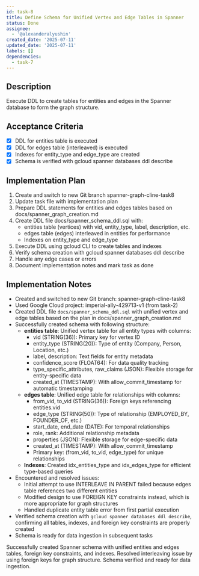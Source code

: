 ```yaml
---
id: task-8
title: Define Schema for Unified Vertex and Edge Tables in Spanner
status: Done
assignee:
  - '@alexanderalyushin'
created_date: '2025-07-11'
updated_date: '2025-07-11'
labels: []
dependencies:
  - task-7
---
```


## Description

Execute DDL to create tables for entities and edges in the Spanner database to form the graph structure.

## Acceptance Criteria

- [x] DDL for entities table is executed
- [x] DDL for edges table (interleaved) is executed
- [x] Indexes for entity_type and edge_type are created
- [x] Schema is verified with gcloud spanner databases ddl describe

## Implementation Plan

1. Create and switch to new Git branch spanner-graph-cline-task8
2. Update task file with implementation plan
3. Prepare DDL statements for entities and edges tables based on docs/spanner_graph_creation.md
4. Create DDL file docs/spanner_schema_ddl.sql with:
   - entities table (vertices) with vid, entity_type, label, description, etc.
   - edges table (edges) interleaved in entities for performance
   - Indexes on entity_type and edge_type
5. Execute DDL using gcloud CLI to create tables and indexes
6. Verify schema creation with gcloud spanner databases ddl describe
7. Handle any edge cases or errors
8. Document implementation notes and mark task as done

## Implementation Notes

- Created and switched to new Git branch: spanner-graph-cline-task8
- Used Google Cloud project: imperial-ally-429713-v1 (from task-2)
- Created DDL file `docs/spanner_schema_ddl.sql` with unified vertex and edge tables based on the plan in docs/spanner_graph_creation.md
- Successfully created schema with following structure:
  - **entities table**: Unified vertex table for all entity types with columns:
    - vid (STRING(36)): Primary key for vertex ID
    - entity_type (STRING(20)): Type of entity (Company, Person, Location, etc.)
    - label, description: Text fields for entity metadata
    - confidence_score (FLOAT64): For data quality tracking
    - type_specific_attributes, raw_claims (JSON): Flexible storage for entity-specific data
    - created_at (TIMESTAMP): With allow_commit_timestamp for automatic timestamping
  - **edges table**: Unified edge table for relationships with columns:
    - from_vid, to_vid (STRING(36)): Foreign keys referencing entities.vid
    - edge_type (STRING(50)): Type of relationship (EMPLOYED_BY, FOUNDER_OF, etc.)
    - start_date, end_date (DATE): For temporal relationships
    - role, rank: Additional relationship metadata
    - properties (JSON): Flexible storage for edge-specific data
    - created_at (TIMESTAMP): With allow_commit_timestamp
    - Primary key: (from_vid, to_vid, edge_type) for unique relationships
  - **Indexes**: Created idx_entities_type and idx_edges_type for efficient type-based queries
- Encountered and resolved issues:
  - Initial attempt to use INTERLEAVE IN PARENT failed because edges table references two different entities
  - Modified design to use FOREIGN KEY constraints instead, which is more appropriate for graph structures
  - Handled duplicate entity table error from first partial execution
- Verified schema creation with `gcloud spanner databases ddl describe`, confirming all tables, indexes, and foreign key constraints are properly created
- Schema is ready for data ingestion in subsequent tasks

Successfully created Spanner schema with unified entities and edges tables, foreign key constraints, and indexes. Resolved interleaving issue by using foreign keys for graph structure. Schema verified and ready for data ingestion.
